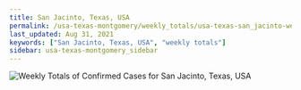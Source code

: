 ```yaml
---
title: San Jacinto, Texas, USA
permalink: /usa-texas-montgomery/weekly_totals/usa-texas-san_jacinto-weekly_totals.html
last_updated: Aug 31, 2021
keywords: ["San Jacinto, Texas, USA", "weekly totals"]
sidebar: usa-texas-montgomery_sidebar
---
```


![Weekly Totals of Confirmed Cases for San Jacinto, Texas, USA](/covid_tracker/images/graphs/usa-texas-san_jacinto-weekly_totals_graph.png)
